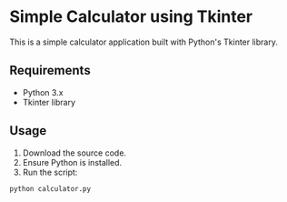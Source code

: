 # Simple Calculator using Tkinter

This is a simple calculator application built with Python's Tkinter library.

## Requirements

- Python 3.x
- Tkinter library

## Usage

1. Download the source code.
2. Ensure Python is installed.
3. Run the script:

```sh
python calculator.py
```
```
